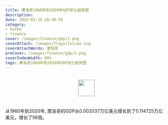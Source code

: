 ```yaml
---
title: 摩洛哥1960年到2020年GDP变化趋势图
description: 
date: 2022-03-25 20:39:59
category:
- baike
- finance
cover: /images/finance/gdp/1.png
coverAttach: /images/flags/1x1/ma.svg
coverAttachWords: 摩洛哥
preCover: /images/finance/gdp/1.png
coverIndexWidth: 80%
tags: 摩洛哥1960年到2020年GDP变化趋势图
---
```




<script src="/assets/js/charts/chart.js"></script>

<div style="text-align: center; margin: 30px 0; ">
    <img src="/images/flags/1x1/ma.svg" style="width: 50px; border: 1px solid #cccccc; ">
</div>

<div style="width: 98%; margin: 0 0 35px 0; ">
    <canvas id="myChart"></canvas>
</div>

<div>
<p class="paragraph">从1960年到2020年, 摩洛哥的GDP从0.002037万亿美元增长到了0.114725万亿美元，增长了56倍。</p>
</div>

<script>

    const dataGdp = {
        labels: [1960, 1961, 1962, 1963, 1964, 1965, 1966, 1967, 1968, 1969, 1970, 1971, 1972, 1973, 1974, 1975, 1976, 1977, 1978, 1979, 1980, 1981, 1982, 1983, 1984, 1985, 1986, 1987, 1988, 1989, 1990, 1991, 1992, 1993, 1994, 1995, 1996, 1997, 1998, 1999, 2000, 2001, 2002, 2003, 2004, 2005, 2006, 2007, 2008, 2009, 2010, 2011, 2012, 2013, 2014, 2015, 2016, 2017, 2018, 2019, 2020],
        datasets: [{
            label: '(万亿美元)  •  即刻编程  •  cn.hongkezhang.com',
            backgroundColor: 'rgb(0 0 128)',
            borderColor: 'rgb(0 0 128)',
            data: [0.002037, 0.002026, 0.002380, 0.002657, 0.002798, 0.002948, 0.002876, 0.003046, 0.003271, 0.003652, 0.003956, 0.004357, 0.005074, 0.006242, 0.007675, 0.008985, 0.009584, 0.011050, 0.013237, 0.015912, 0.021729, 0.017788, 0.017692, 0.016251, 0.014825, 0.014991, 0.019462, 0.021765, 0.025705, 0.026314, 0.030180, 0.032285, 0.033711, 0.031655, 0.035604, 0.039030, 0.043161, 0.039148, 0.041806, 0.041632, 0.038857, 0.039460, 0.042237, 0.052064, 0.059626, 0.062343, 0.068641, 0.079041, 0.092507, 0.092897, 0.093217, 0.101370, 0.098266, 0.106826, 0.110081, 0.101180, 0.103312, 0.109683, 0.118096, 0.119870, 0.114725],
            barPercentage: 0.3
        }]
    };

    const config = {
        type: 'line',
        data: dataGdp,
        options: {
            series: [
                {
                    barWidth: '20%'
                }
            ]
        }
    };

    const myChart = new Chart(
        document.getElementById('myChart'),
        config
    );
</script>
